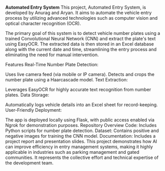 **Automated Entry System**
This project, Automated Entry System, is developed by Anurag and Aryan. It aims to automate the vehicle entry process by utilizing advanced technologies such as computer vision and optical character recognition (OCR).

The primary goal of this system is to detect vehicle number plates using a trained Convolutional Neural Network (CNN) and extract the plate's text using EasyOCR. The extracted data is then stored in an Excel database along with the current date and time, streamlining the entry process and eliminating the need for manual intervention.

Features
Real-Time Number Plate Detection:

Uses live camera feed (via mobile or IP camera).
Detects and crops the number plate using a Haarcascade model.
Text Extraction:

Leverages EasyOCR for highly accurate text recognition from number plates.
Data Storage:

Automatically logs vehicle details into an Excel sheet for record-keeping.
User-Friendly Deployment:

The app is deployed locally using Flask, with public access enabled via Ngrok for demonstration purposes.
Repository Overview
Code: Includes Python scripts for number plate detection.
Dataset: Contains positive and negative images for training the CNN model.
Documentation: Includes a project report and presentation slides.
This project demonstrates how AI can improve efficiency in entry management systems, making it highly applicable in industries such as parking management and gated communities. It represents the collective effort and technical expertise of the development team.
